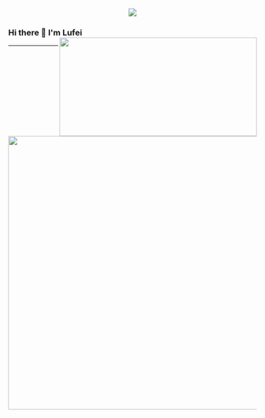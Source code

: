 <h1 align="center">
<a href="https://git.io/typing-svg">
<img src="https://readme-typing-svg.herokuapp.com?font=ubuntu&color=%23B335F7&size=22&vCenter=true&height=40&lines=Welcome+to+my+home+page+%F0%9F%91%8B;I+guess+you+are+a+hacker+%F0%9F%A4%94;Nice+to+meet+you+%F0%9F%98%9D;Hope+there+is+something+you+need+%F0%9F%8E%81">
</a>
</h1>  

### Hi there 👋 I'm Lufei <img align='right' src='https://github-readme-stats.vercel.app/api?username=YySF-01&show_icons=true&theme=tokyonight' width='400px' height='200px'>
***

<img src='http://github-profile-summary-cards.vercel.app/api/cards/profile-details?username=YySF-01&theme=nord_dark' width='555px'>

<!--
### Hi there 👋 <img align='right' src='https://github-readme-stats.vercel.app/api?username=YySF-01&show_icons=true&theme=tokyonight'>


**YySF-01/YySF-01** is a ✨ _special_ ✨ repository because its `README.md` (this file) appears on your GitHub profile.
Here are some ideas to get you started:

- 🔭 I’m currently working on ...
- 🌱 I’m currently learning ...
- 👯 I’m looking to collaborate on ...
- 🤔 I’m looking for help with ...
- 💬 Ask me about ...
- 📫 How to reach me: ...
- 😄 Pronouns: ...
- ⚡ Fun fact: ...
-->
